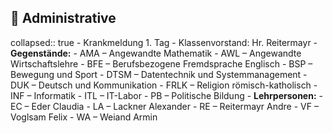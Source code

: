 ## 🚨 Administrative
collapsed:: true
	- Krankmeldung 1. Tag
	- Klassenvorstand: Hr. Reitermayr
	- **Gegenstände:**
		- AMA – Angewandte Mathematik
		- AWL – Angewandte Wirtschaftslehre
		- BFE – Berufsbezogene Fremdsprache Englisch
		- BSP – Bewegung und Sport
		- DTSM – Datentechnik und Systemmanagement
		- DUK – Deutsch und Kommunikation
		- FRLK – Religion römisch-katholisch
		- INF – Informatik
		- ITL – IT-Labor
		- PB – Politische Bildung
	- **Lehrpersonen:**
		- EC – Eder Claudia
		- LA – Lackner Alexander
		- RE – Reitermayr Andre
		- VF – Voglsam Felix
		- WA – Weiand Armin
